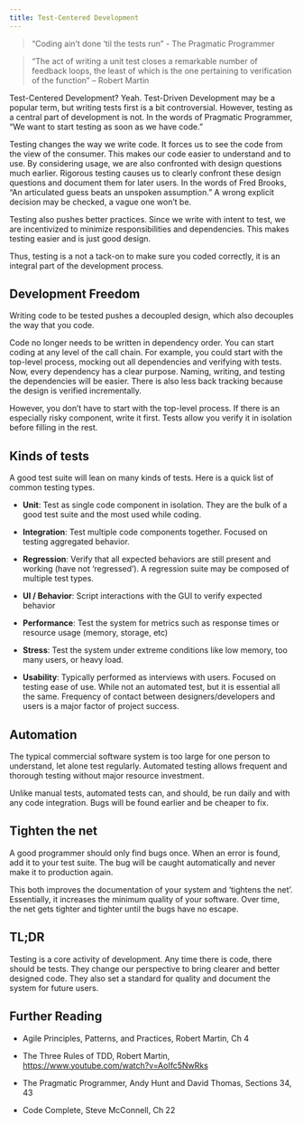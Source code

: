 ```yaml
---
title: Test-Centered Development
---
```


>   “Coding ain’t done ‘til the tests run” - The Pragmatic Programmer

>   “The act of writing a unit test closes a remarkable number of feedback
>   loops, the least of which is the one pertaining to verification of the
>   function” – Robert Martin

Test-Centered Development? Yeah. Test-Driven Development may be a popular term,
but writing tests first is a bit controversial. However, testing as a central
part of development is not. In the words of Pragmatic Programmer, “We want to
start testing as soon as we have code.”

Testing changes the way we write code. It forces us to see the code from the
view of the consumer. This makes our code easier to understand and to use. By
considering usage, we are also confronted with design questions much earlier.
Rigorous testing causes us to clearly confront these design questions and
document them for later users. In the words of Fred Brooks, “An articulated
guess beats an unspoken assumption.” A wrong explicit decision may be checked, a
vague one won’t be.

Testing also pushes better practices. Since we write with intent to test, we are
incentivized to minimize responsibilities and dependencies. This makes testing
easier and is just good design.

Thus, testing is a not a tack-on to make sure you coded correctly, it is an
integral part of the development process.

Development Freedom
-------------------

Writing code to be tested pushes a decoupled design, which also decouples the
way that you code.

Code no longer needs to be written in dependency order. You can start coding at
any level of the call chain. For example, you could start with the top-level
process, mocking out all dependencies and verifying with tests. Now, every
dependency has a clear purpose. Naming, writing, and testing the dependencies
will be easier. There is also less back tracking because the design is verified
incrementally.

However, you don’t have to start with the top-level process. If there is an
especially risky component, write it first. Tests allow you verify it in
isolation before filling in the rest.

Kinds of tests
--------------

A good test suite will lean on many kinds of tests. Here is a quick list of
common testing types.

-   **Unit**: Test as single code component in isolation. They are the bulk of a
    good test suite and the most used while coding.

-   **Integration**: Test multiple code components together. Focused on testing
    aggregated behavior.

-   **Regression**: Verify that all expected behaviors are still present and
    working (have not ‘regressed’). A regression suite may be composed of
    multiple test types.

-   **UI / Behavior**: Script interactions with the GUI to verify expected
    behavior

-   **Performance**: Test the system for metrics such as response times or
    resource usage (memory, storage, etc)

-   **Stress**: Test the system under extreme conditions like low memory, too
    many users, or heavy load.

-   **Usability**: Typically performed as interviews with users. Focused on
    testing ease of use. While not an automated test, but it is essential all
    the same. Frequency of contact between designers/developers and users is a
    major factor of project success.

Automation
----------

The typical commercial software system is too large for one person to
understand, let alone test regularly. Automated testing allows frequent and
thorough testing without major resource investment.

Unlike manual tests, automated tests can, and should, be run daily and with any
code integration. Bugs will be found earlier and be cheaper to fix.

Tighten the net
---------------

A good programmer should only find bugs once. When an error is found, add it to
your test suite. The bug will be caught automatically and never make it to
production again.

This both improves the documentation of your system and ‘tightens the net’.
Essentially, it increases the minimum quality of your software. Over time, the
net gets tighter and tighter until the bugs have no escape.

TL;DR
-----

Testing is a core activity of development. Any time there is code, there should
be tests. They change our perspective to bring clearer and better designed code.
They also set a standard for quality and document the system for future users.

Further Reading
---------------

-   Agile Principles, Patterns, and Practices, Robert Martin, Ch 4

-   The Three Rules of TDD, Robert Martin,
    <https://www.youtube.com/watch?v=AoIfc5NwRks>

-   The Pragmatic Programmer, Andy Hunt and David Thomas, Sections 34, 43

-   Code Complete, Steve McConnell, Ch 22
